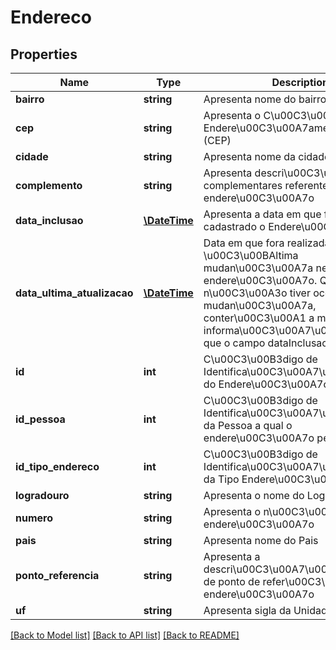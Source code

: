 # Endereco

## Properties
Name | Type | Description | Notes
------------ | ------------- | ------------- | -------------
**bairro** | **string** | Apresenta nome do bairro | [optional] 
**cep** | **string** | Apresenta o C\u00C3\u00B3digo de Endere\u00C3\u00A7amento Postal (CEP) | [optional] 
**cidade** | **string** | Apresenta nome da cidade | [optional] 
**complemento** | **string** | Apresenta descri\u00C3\u00A7oes complementares referente ao endere\u00C3\u00A7o | [optional] 
**data_inclusao** | [**\DateTime**](\DateTime.md) | Apresenta a data em que fora cadastrado o Endere\u00C3\u00A7o | [optional] 
**data_ultima_atualizacao** | [**\DateTime**](\DateTime.md) | Data em que fora realizada a \u00C3\u00BAltima mudan\u00C3\u00A7a neste registro de endere\u00C3\u00A7o. Quando n\u00C3\u00A3o tiver ocorrido mudan\u00C3\u00A7a, conter\u00C3\u00A1 a mesma informa\u00C3\u00A7\u00C3\u00A3o que o campo dataInclusao | [optional] 
**id** | **int** | C\u00C3\u00B3digo de Identifica\u00C3\u00A7\u00C3\u00A3o do Endere\u00C3\u00A7o (id). | [optional] 
**id_pessoa** | **int** | C\u00C3\u00B3digo de Identifica\u00C3\u00A7\u00C3\u00A3o da Pessoa a qual o endere\u00C3\u00A7o pertence (id) | [optional] 
**id_tipo_endereco** | **int** | C\u00C3\u00B3digo de Identifica\u00C3\u00A7\u00C3\u00A3o da Tipo Endere\u00C3\u00A7o (id) | [optional] 
**logradouro** | **string** | Apresenta o nome do Logradouro | [optional] 
**numero** | **string** | Apresenta o n\u00C3\u00BAmero do endere\u00C3\u00A7o | [optional] 
**pais** | **string** | Apresenta nome do Pais | [optional] 
**ponto_referencia** | **string** | Apresenta a descri\u00C3\u00A7\u00C3\u00A3o de ponto de refer\u00C3\u00AAncia do endere\u00C3\u00A7o | [optional] 
**uf** | **string** | Apresenta sigla da Unidade Federativa | [optional] 

[[Back to Model list]](../README.md#documentation-for-models) [[Back to API list]](../README.md#documentation-for-api-endpoints) [[Back to README]](../README.md)


